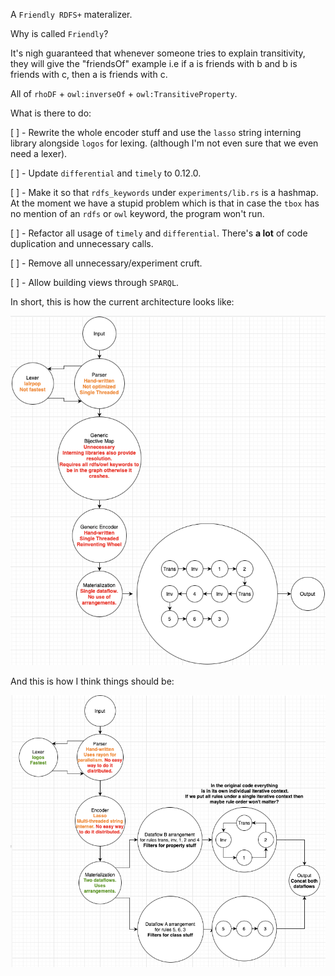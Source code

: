 A `Friendly RDFS+` materalizer.

Why is called `Friendly`?

It's nigh guaranteed that whenever someone tries to explain transitivity, they will give the "friendsOf" example i.e if a is friends with b and b is friends with c, then a is friends with c.

All of `rhoDF` + `owl:inverseOf` + `owl:TransitiveProperty`.

What is there to do:

[ ] - Rewrite the whole encoder stuff and use the `lasso` string interning library alongside `logos` for lexing. (although I'm not even sure that we even need a lexer).

[ ] - Update `differential` and `timely` to 0.12.0.

[ ] - Make it so that `rdfs_keywords` under `experiments/lib.rs` is a hashmap. At the moment we have a stupid problem which is that in case the `tbox` has no mention of an `rdfs` or `owl` keyword, the program won't run. 

[ ] - Refactor all usage of `timely` and `differential`. There's **a lot** of code duplication and unnecessary calls. 

[ ] - Remove all unnecessary/experiment cruft.

[ ] - Allow building views through `SPARQL`.

In short, this is how the current architecture looks like:

![](imgs/current_architecture.png)

And this is how I think things should be:

![](imgs/proposed_architecture.png)
